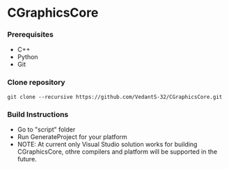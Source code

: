 # CGraphicsCore

### Prerequisites
- C++
- Python
- Git

### Clone repository
```shell
git clone --recursive https://github.com/VedantS-32/CGraphicsCore.git
```

### Build Instructions
- Go to "script" folder
- Run GenerateProject for your platform
- NOTE: At current only Visual Studio solution works for building CGraphicsCore, othre compilers and platform will be supported in the future.
